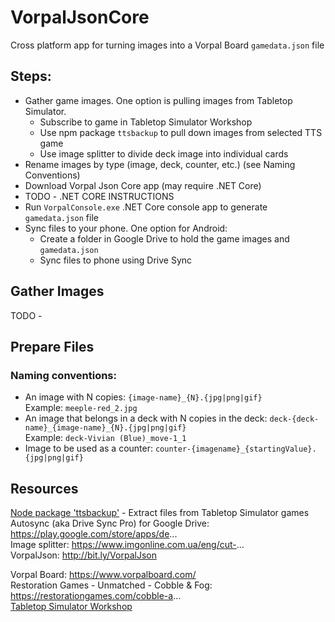 # VorpalJsonCore
Cross platform app for turning images into a Vorpal Board `gamedata.json` file

## Steps:
- Gather game images. One option is pulling images from Tabletop Simulator.
  - Subscribe to game in Tabletop Simulator Workshop
  - Use npm package `ttsbackup` to pull down images from selected TTS game
  - Use image splitter to divide deck image into individual cards
- Rename images by type (image, deck, counter, etc.) (see Naming Conventions)
- Download Vorpal Json Core app (may require .NET Core)
- TODO - .NET CORE INSTRUCTIONS
- Run `VorpalConsole.exe` .NET Core console app to generate `gamedata.json` file
- Sync files to your phone. One option for Android:  
  - Create a folder in Google Drive to hold the game images and `gamedata.json`
  - Sync files to phone using Drive Sync

## Gather Images

TODO - 

## Prepare Files

### Naming conventions:

 - An image with N copies: `{image-name}_{N}.{jpg|png|gif}`  
Example: `meeple-red_2.jpg`
 - An image that belongs in a deck with N copies in the deck: `deck-{deck-name}_{image-name}_{N}.{jpg|png|gif}`  
Example: `deck-Vivian (Blue)_move-1_1`
 - Image to be used as a counter: `counter-{imagename}_{startingValue}.{jpg|png|gif}`

## Resources

[Node package 'ttsbackup'](https://www.npmjs.com/package/ttsbackup/v/0.0.7) - Extract files from Tabletop Simulator games 
Autosync (aka Drive Sync Pro) for Google Drive: https://play.google.com/store/apps/de...  
Image splitter: https://www.imgonline.com.ua/eng/cut-...  
VorpalJson: http://bit.ly/VorpalJson  

Vorpal Board: https://www.vorpalboard.com/  
Restoration Games - Unmatched - Cobble & Fog: https://restorationgames.com/cobble-a...  
[Tabletop Simulator Workshop](https://steamcommunity.com/workshop/browse/?appid=286160)

